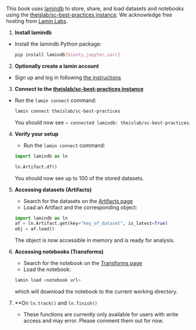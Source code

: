 This book uses [lamindb](https://github.com/laminlabs/lamindb) to store, share, and load datasets and notebooks using the [theislab/sc-best-practices instance](https://lamin.ai/theislab/sc-best-practices).
We acknowledge free hosting from [Lamin Labs](https://lamin.ai/).

1. **Install lamindb**

- Install the lamindb Python package:
  ```bash
  pip install lamindb[bionty,jupyter,zarr]
  ```

2. **Optionally create a lamin account**

- Sign up and log in following [the instructions](https://docs.lamin.ai/setup#sign-up-log-in)

3. **Connect to the [theislab/sc-best-practices instance](https://lamin.ai/theislab/sc-best-practices)**

- Run the `lamin connect` command:

  ```bash
  lamin connect theislab/sc-best-practices
  ```

  You should now see `→ connected lamindb: theislab/sc-best-practices`.

4. **Verify your setup**

   - Run the `lamin connect` command:

   ```python
   import lamindb as ln

   ln.Artifact.df()
   ```

   You should now see up to 100 of the stored datasets.

5. **Accessing datasets (Artifacts)**

   - Search for the datasets on the [Artifacts page](https://lamin.ai/theislab/sc-best-practices/artifacts)
   - Load an Artifact and the corresponding object:

   ```python
   import lamindb as ln
   af = ln.Artifact.get(key="key_of_dataset", is_latest=True)
   obj = af.load()
   ```

   The object is now accessible in memory and is ready for analysis.

6. **Accessing notebooks (Transforms)**

   - Search for the notebook on the [Transforms page](https://lamin.ai/theislab/sc-best-practices/transforms)
   - Load the notebook:

   ```bash
   lamin load <notebook url>
   ```

   which will download the notebook to the current working directory.

7. \*\*On `ln.track()` and `ln.finish()`

   - These functions are currently only available for users with write access and may error. Please comment them out for now.
